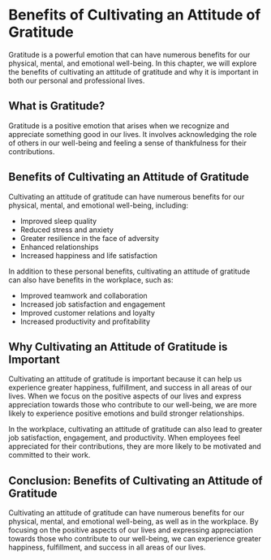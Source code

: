 Benefits of Cultivating an Attitude of Gratitude
=========================================================================

Gratitude is a powerful emotion that can have numerous benefits for our physical, mental, and emotional well-being. In this chapter, we will explore the benefits of cultivating an attitude of gratitude and why it is important in both our personal and professional lives.

What is Gratitude?
------------------

Gratitude is a positive emotion that arises when we recognize and appreciate something good in our lives. It involves acknowledging the role of others in our well-being and feeling a sense of thankfulness for their contributions.

Benefits of Cultivating an Attitude of Gratitude
------------------------------------------------

Cultivating an attitude of gratitude can have numerous benefits for our physical, mental, and emotional well-being, including:

* Improved sleep quality
* Reduced stress and anxiety
* Greater resilience in the face of adversity
* Enhanced relationships
* Increased happiness and life satisfaction

In addition to these personal benefits, cultivating an attitude of gratitude can also have benefits in the workplace, such as:

* Improved teamwork and collaboration
* Increased job satisfaction and engagement
* Improved customer relations and loyalty
* Increased productivity and profitability

Why Cultivating an Attitude of Gratitude is Important
-----------------------------------------------------

Cultivating an attitude of gratitude is important because it can help us experience greater happiness, fulfillment, and success in all areas of our lives. When we focus on the positive aspects of our lives and express appreciation towards those who contribute to our well-being, we are more likely to experience positive emotions and build stronger relationships.

In the workplace, cultivating an attitude of gratitude can also lead to greater job satisfaction, engagement, and productivity. When employees feel appreciated for their contributions, they are more likely to be motivated and committed to their work.

Conclusion: Benefits of Cultivating an Attitude of Gratitude
------------------------------------------------------------

Cultivating an attitude of gratitude can have numerous benefits for our physical, mental, and emotional well-being, as well as in the workplace. By focusing on the positive aspects of our lives and expressing appreciation towards those who contribute to our well-being, we can experience greater happiness, fulfillment, and success in all areas of our lives.
